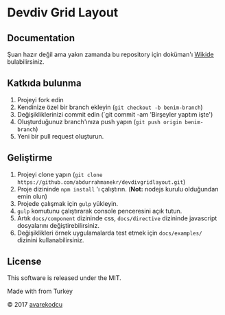 # Devdiv Grid Layout

## Documentation
Şuan hazır değil ama yakın zamanda bu repository için doküman'ı [Wikide](https://github.com/abdurrahmanekr/devdivgridlayout/wiki) bulabilirsiniz.

## Katkıda bulunma

1. Projeyi fork edin
2. Kendinize özel bir branch ekleyin (`git checkout -b benim-branch`)
3. Değişikliklerinizi commit edin (`git commit -am 'Birşeyler yaptım işte')
4. Oluşturduğunuz branch'ınıza push yapın (`git push origin benim-branch`)
5. Yeni bir pull request oluşturun.

## Geliştirme

1. Projeyi clone yapın (`git clone https://github.com/abdurrahmanekr/devdivgridlayout.git`)
2. Proje dizininde `npm install` 'ı çalıştırın. (__Not:__ nodejs kurulu olduğundan emin olun)
3. Projede çalışmak için `gulp` yükleyin.
4. `gulp` komutunu çalıştırarak console penceresini açık tutun.
5. Artık `docs/component` dizininde css, `docs/directive` dizininde javascript dosyalarını değiştirebilirsiniz.
6. Değişiklikleri örnek uygulamalarda test etmek için `docs/examples/` dizinini kullanabilirsiniz.

## License

This software is released under the MIT.

Made with from Turkey

© 2017 [avarekodcu](http://www.avarekodcu.com)
